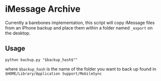 # iMessage Archive

Currently a barebones implementation, this script will copy iMessage files from an iPhone backup and place them within a folder named `_export` on the desktop.

## Usage

`python backup.py "$backup_hash$""`

where `$backup_hash` is the name of the folder you want to back up found in `$HOME/Library/Application Support/MobileSync`
